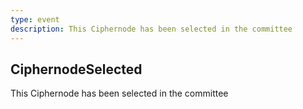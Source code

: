 ```yaml
---
type: event
description: This Ciphernode has been selected in the committee
---
```

## CiphernodeSelected

This Ciphernode has been selected in the committee
